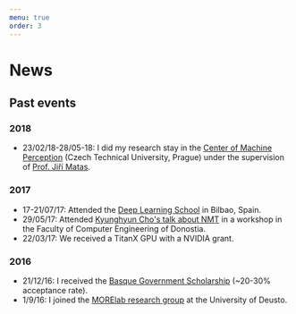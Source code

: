 ```yaml
---
menu: true
order: 3
---
```


# News

## Past events

### 2018

* 23/02/18-28/05-18: I did my research stay in the [Center of Machine Perception](http://cmp.felk.cvut.cz/) (Czech Technical University, Prague) under the supervision of [Prof. Jiří Matas](http://cmp.felk.cvut.cz/~matas/).

### 2017

* 17-21/07/17: Attended the [Deep Learning School](http://grammars.grlmc.com/DeepLearn2017/) in Bilbao, Spain.
* 29/05/17: Attended [Kyunghyun Cho's talk about NMT](https://twitter.com/IxaGroup/status/869161101157572608) in a workshop in the Faculty of Computer Engineering of Donostia.
* 22/03/17: We received a TitanX GPU with a NVIDIA grant.

### 2016

* 21/12/16: I received the [Basque Government Scholarship](https://morelab.deusto.es/news/view/new-predoctoral-grants-for-morelab-members/) (~20-30% acceptance rate).
* 1/9/16: I joined the [MORElab research group](https://morelab.deusto.es/) at the University of Deusto.
